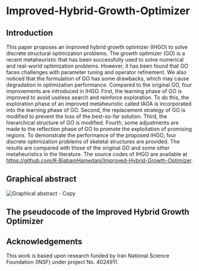 # Improved-Hybrid-Growth-Optimizer

## Introduction

This paper proposes an improved hybrid growth optimizer (IHGO) to solve discrete structural optimization problems. The growth optimizer (GO) is a recent metaheuristic that has been successfully used to solve numerical and real-world optimization problems. However, it has been found that GO faces challenges with parameter tuning and operator refinement. We also noticed that the formulation of GO has some drawbacks, which may cause degradation in optimization performance. Compared to the original GO, four improvements are introduced in IHGO. First, the learning phase of GO is improved to avoid useless search and reinforce exploration. To do this, the exploration phase of an improved metaheuristic called IAOA is incorporated into the learning phase of GO. Second, the replacement strategy of GO is modified to prevent the loss of the best-so-far solution. Third, the hierarchical structure of GO is modified. Fourth, some adjustments are made to the reflection phase of GO to promote the exploitation of promising regions. To demonstrate the performance of the proposed IHGO, four discrete optimization problems of skeletal structures are provided. The results are compared with those of the original GO and some other metaheuristics in the literature. The source codes of IHGO are available at https://github.com/K-BiabaniHamedani/Improved-Hybrid-Growth-Optimizer.

## Graphical abstract
![Graphical abstract - Copy](https://github.com/K-BiabaniHamedani/Improved-Hybrid-Growth-Optimizer/assets/174060155/f0de2c14-09b6-428e-b3b1-715c38c264dc)


## The pseudocode of the Improved Hybrid Growth Optimizer


## Acknowledgements
This work is based upon research funded by Iran National Science Foundation (INSF) under project No. 4024911. 
